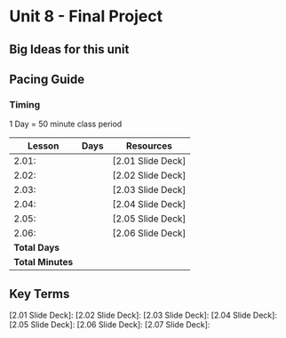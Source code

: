 # Unit 8 - Final Project

## Big Ideas for this unit

## Pacing Guide

### Timing

1 Day = 50 minute class period

| Lesson | Days | Resources|
| ------ | -------------- | ---------|
| 2.01: | | [2.01 Slide Deck] |
| 2.02: | | [2.02 Slide Deck] |
| 2.03: | | [2.03 Slide Deck] |
| 2.04: | | [2.04 Slide Deck] |
| 2.05: | | [2.05 Slide Deck] |
| 2.06: | | [2.06 Slide Deck] |
| **Total Days** |  | |
| **Total Minutes** | | |

## Key Terms

[2.01 Slide Deck]:
[2.02 Slide Deck]:
[2.03 Slide Deck]:
[2.04 Slide Deck]:
[2.05 Slide Deck]:
[2.06 Slide Deck]:
[2.07 Slide Deck]:
